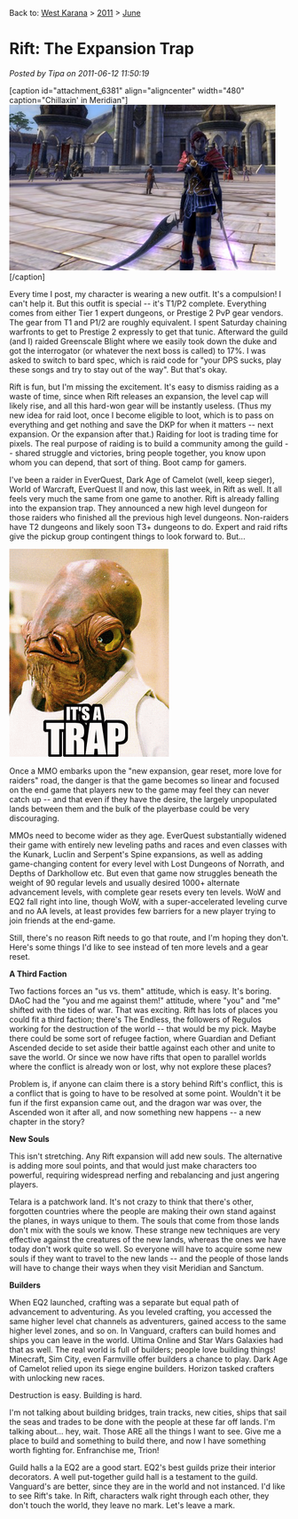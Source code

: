 Back to: [West Karana](/posts/westkarana.md) > [2011](/posts/2011/westkarana.md) > [June](./westkarana.md)
# Rift: The Expansion Trap

*Posted by Tipa on 2011-06-12 11:50:19*

[caption id="attachment\_6381" align="aligncenter" width="480" caption="Chillaxin' in Meridian"][![](../../../uploads/2011/06/rift-2011-06-12-10-12-29-41-480x298.jpg "Chillaxin' in Meridian")](../../../uploads/2011/06/rift-2011-06-12-10-12-29-41.jpg)[/caption]

Every time I post, my character is wearing a new outfit. It's a compulsion! I can't help it. But this outfit is special -- it's T1/P2 complete. Everything comes from either Tier 1 expert dungeons, or Prestige 2 PvP gear vendors. The gear from T1 and P1/2 are roughly equivalent. I spent Saturday chaining warfronts to get to Prestige 2 expressly to get that tunic. Afterward the guild (and I) raided Greenscale Blight where we easily took down the duke and got the interrogator (or whatever the next boss is called) to 17%. I was asked to switch to bard spec, which is raid code for "your DPS sucks, play these songs and try to stay out of the way". But that's okay.

Rift is fun, but I'm missing the excitement. It's easy to dismiss raiding as a waste of time, since when Rift releases an expansion, the level cap will likely rise, and all this hard-won gear will be instantly useless. (Thus my new idea for raid loot, once I become eligible to loot, which is to pass on everything and get nothing and save the DKP for when it matters -- next expansion. Or the expansion after that.) Raiding for loot is trading time for pixels. The real purpose of raiding is to build a community among the guild -- shared struggle and victories, bring people together, you know upon whom you can depend, that sort of thing. Boot camp for gamers.

I've been a raider in EverQuest, Dark Age of Camelot (well, keep sieger), World of Warcraft, EverQuest II and now, this last week, in Rift as well. It all feels very much the same from one game to another. Rift is already falling into the expansion trap. They announced a new high level dungeon for those raiders who finished all the previous high level dungeons. Non-raiders have T2 dungeons and likely soon T3+ dungeons to do. Expert and raid rifts give the pickup group contingent things to look forward to. But...

![](../../../uploads/2011/06/Atrapitis.gif "It's a trap")

Once a MMO embarks upon the "new expansion, gear reset, more love for raiders" road, the danger is that the game becomes so linear and focused on the end game that players new to the game may feel they can never catch up -- and that even if they have the desire, the largely unpopulated lands between them and the bulk of the playerbase could be very discouraging.

MMOs need to become wider as they age. EverQuest substantially widened their game with entirely new leveling paths and races and even classes with the Kunark, Luclin and Serpent's Spine expansions, as well as adding game-changing content for every level with Lost Dungeons of Norrath, and Depths of Darkhollow etc. But even that game now struggles beneath the weight of 90 regular levels and usually desired 1000+ alternate advancement levels, with complete gear resets every ten levels. WoW and EQ2 fall right into line, though WoW, with a super-accelerated leveling curve and no AA levels, at least provides few barriers for a new player trying to join friends at the end-game.

Still, there's no reason Rift needs to go that route, and I'm hoping they don't. Here's some things I'd like to see instead of ten more levels and a gear reset.

**A Third Faction**

Two factions forces an "us vs. them" attitude, which is easy. It's boring. DAoC had the "you and me against them!" attitude, where "you" and "me" shifted with the tides of war. That was exciting. Rift has lots of places you could fit a third faction; there's The Endless, the followers of Regulos working for the destruction of the world -- that would be my pick. Maybe there could be some sort of refugee faction, where Guardian and Defiant Ascended decide to set aside their battle against each other and unite to save the world. Or since we now have rifts that open to parallel worlds where the conflict is already won or lost, why not explore these places?

Problem is, if anyone can claim there is a story behind Rift's conflict, this is a conflict that is going to have to be resolved at some point. Wouldn't it be fun if the first expansion came out, and the dragon war was over, the Ascended won it after all, and now something new happens -- a new chapter in the story?

**New Souls**

This isn't stretching. Any Rift expansion will add new souls. The alternative is adding more soul points, and that would just make characters too powerful, requiring widespread nerfing and rebalancing and just angering players.

Telara is a patchwork land. It's not crazy to think that there's other, forgotten countries where the people are making their own stand against the planes, in ways unique to them. The souls that come from those lands don't mix with the souls we know. These strange new techniques are very effective against the creatures of the new lands, whereas the ones we have today don't work quite so well. So everyone will have to acquire some new souls if they want to travel to the new lands -- and the people of those lands will have to change their ways when they visit Meridian and Sanctum.

**Builders**

When EQ2 launched, crafting was a separate but equal path of advancement to adventuring. As you leveled crafting, you accessed the same higher level chat channels as adventurers, gained access to the same higher level zones, and so on. In Vanguard, crafters can build homes and ships you can leave in the world. Ultima Online and Star Wars Galaxies had that as well. The real world is full of builders; people love building things! Minecraft, Sim City, even Farmville offer builders a chance to play. Dark Age of Camelot relied upon its siege engine builders. Horizon tasked crafters with unlocking new races.

Destruction is easy. Building is hard.

I'm not talking about building bridges, train tracks, new cities, ships that sail the seas and trades to be done with the people at these far off lands. I'm talking about... hey, wait. Those ARE all the things I want to see. Give me a place to build and something to build there, and now I have something worth fighting for. Enfranchise me, Trion!

Guild halls a la EQ2 are a good start. EQ2's best guilds prize their interior decorators. A well put-together guild hall is a testament to the guild. Vanguard's are better, since they are in the world and not instanced. I'd like to see Rift's take. In Rift, characters walk right through each other, they don't touch the world, they leave no mark. Let's leave a mark.

